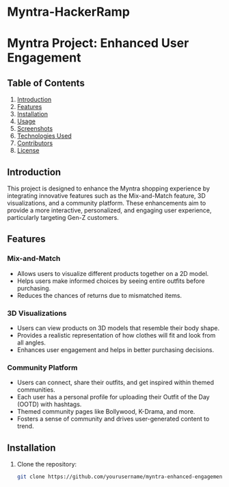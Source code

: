 # Myntra-HackerRamp
# Myntra Project: Enhanced User Engagement

## Table of Contents
1. [Introduction](#introduction)
2. [Features](#features)
3. [Installation](#installation)
4. [Usage](#usage)
5. [Screenshots](#screenshots)
6. [Technologies Used](#technologies-used)
7. [Contributors](#contributors)
8. [License](#license)

## Introduction
This project is designed to enhance the Myntra shopping experience by integrating innovative features such as the Mix-and-Match feature, 3D visualizations, and a community platform. These enhancements aim to provide a more interactive, personalized, and engaging user experience, particularly targeting Gen-Z customers.

## Features
### Mix-and-Match
- Allows users to visualize different products together on a 2D model.
- Helps users make informed choices by seeing entire outfits before purchasing.
- Reduces the chances of returns due to mismatched items.

### 3D Visualizations
- Users can view products on 3D models that resemble their body shape.
- Provides a realistic representation of how clothes will fit and look from all angles.
- Enhances user engagement and helps in better purchasing decisions.

### Community Platform
- Users can connect, share their outfits, and get inspired within themed communities.
- Each user has a personal profile for uploading their Outfit of the Day (OOTD) with hashtags.
- Themed community pages like Bollywood, K-Drama, and more.
- Fosters a sense of community and drives user-generated content to trend.

## Installation
1. Clone the repository:
   ```sh
   git clone https://github.com/yourusername/myntra-enhanced-engagement.git
